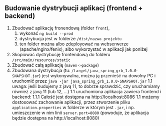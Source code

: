 ## Budowanie dystrybucji aplikacj (frontend + backend)



1. Zbudować aplikację fronendową (folder `front`), 
    1. wykonać `ng build --prod`
    1. dystrybucja jest w folderze `/dist/nazwa_projektu`
    1. ten folder można albo zdeployować na webserwerze (apache/nginx/fenix),
       albo wykorzystać w aplikacji jak poniżej
1. Skopiować dystrybucję frontendową do folderu 
`/src/main/resources/static`
1. Zbudować całą aplikację (`maven->package`)
1. Zbudowana dystrybucja (tu: `/target/java_spring_grb_1.0.0-SNAPSHOT.jar`)
jest wykonywalna, można ją przenieść na dowolny PC i uruchomić przez
`java -jar java_spring_grb_1.0.0-SNAPSHOT.jar`
1.1 uwaga: jeśli budujemy z javą 11, to dobrze sprawdzić, 
czy uruchamiamy również z javą 11 (lub 12, ...)
1.1 uruchomiona aplikacja zawiera frontend i backend:
1.1.1 Całość jest dostępna na http://localhost:8086
1.1 możemy dostosować zachowanie aplikacji, przez
stworzenie pliku `application.properties`
w folderze w którym jest `.jar`, i np. umieszczenie
w nim linii `server.port=8080`  (powoduje, 
że aplikacja będzie dostępna na http://localhost:8080)